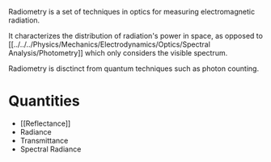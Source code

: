 Radiometry is a set of techniques in optics for measuring electromagnetic radiation.

It characterizes the distribution of radiation's power in space, as opposed to [[../../../Physics/Mechanics/Electrodynamics/Optics/Spectral Analysis/Photometry]] which only considers the visible spectrum.

Radiometry is disctinct from quantum techniques such as photon counting.

# Quantities
- [[Reflectance]]
- Radiance
- Transmittance
- Spectral Radiance